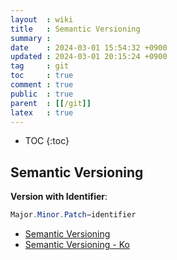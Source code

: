 ```yaml
---
layout  : wiki
title   : Semantic Versioning
summary : 
date    : 2024-03-01 15:54:32 +0900
updated : 2024-03-01 20:15:24 +0900
tag     : git
toc     : true
comment : true
public  : true
parent  : [[/git]]
latex   : true
---
```

* TOC
{:toc}

## Semantic Versioning

__Version with Identifier__:

```java
Major.Minor.Patch−identifier
```

- [Semantic Versioning](https://semver.org/)
- [Semantic Versioning - Ko](https://semver.org/lang/ko/)


